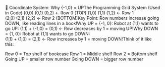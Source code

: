 🧭 Coordinate System: Why {-1,0} = UPThe Programming Grid System (Used in Code)
(0,0) (0,1) (0,2)  ← Row 0 (TOP)
(1,0) (1,1) (1,2)  ← Row 1  
(2,0) (2,1) (2,2)  ← Row 2 (BOTTOM)Key Point: Row numbers increase going DOWN, like reading lines in a book!Why UP = {-1, 0}:
Robot at (1,1) wants to go UP:
(1,1) + (-1,0) = (0,1)  ← Row decreases by 1 = moving UP!Why DOWN = {1, 0}:
Robot at (1,1) wants to go DOWN:  
(1,1) + (1,0) = (2,1)  ← Row increases by 1 = moving DOWN!Think of it like this:

Row 0 = Top shelf of bookcase
Row 1 = Middle shelf
Row 2 = Bottom shelf
Going UP = smaller row number
Going DOWN = bigger row number
